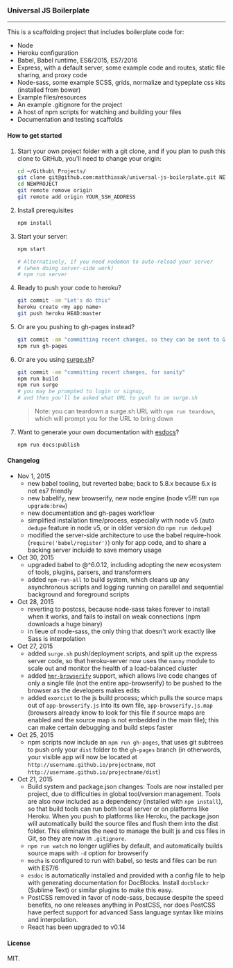 ### Universal JS Boilerplate

---

This is a scaffolding project that includes boilerplate code for:

- Node
- Heroku configuration
- Babel, Babel runtime, ES6/2015, ES7/2016
- Express, with a default server, some example code and routes, static file sharing, and proxy code
- Node-sass, some example SCSS, grids, normalize and typeplate css kits (installed from bower)
- Example files/resources
- An example .gitignore for the project
- A host of npm scripts for watching and building your files
- Documentation and testing scaffolds

#### How to get started

1. Start your own project folder with a git clone, and if you plan to push this clone to GitHub, you'll need to change your origin:

    ```sh
    cd ~/Github\ Projects/
    git clone git@github.com:matthiasak/universal-js-boilerplate.git NEWPROJECT
    cd NEWPROJECT
    git remote remove origin
    git remote add origin YOUR_SSH_ADDRESS
    ```

2. Install prerequisites

    ```sh
    npm install
    ```

3. Start your server:

    ```sh
    npm start

    # Alternatively, if you need nodemon to auto-reload your server
    # (when doing server-side work)
    # npm run server
    ```

4. Ready to push your code to heroku?

    ```sh
    git commit -am "Let's do this"
    heroku create <my app name>
    git push heroku HEAD:master
    ```

5. Or are you pushing to gh-pages instead?

    ```sh
    git commit -am "committing recent changes, so they can be sent to GitHub"
    npm run gh-pages
    ```

6. Or are you using [surge.sh](http://surge.sh)?

    ```sh
    git commit -am "committing recent changes, for sanity"
    npm run build
    npm run surge
    # you may be prompted to login or signup,
    # and then you'll be asked what URL to push to on surge.sh
    ```

    > Note: you can teardown a surge.sh URL with `npm run teardown`, which will prompt you for the URL to bring down

7. Want to generate your own documentation with [esdocs](https://github.com/esdoc/esdoc)?

    ```sh
    npm run docs:publish
    ```

#### Changelog

- Nov 1, 2015
    - new babel tooling, but reverted babe; back to 5.8.x because 6.x is not es7 friendly
    - new babelify, new browserify, new node engine (node v5!!! run `npm upgrade:brew`)
    - new documentation and gh-pages workflow
    - simplified installation time/process, especially with node v5 (auto `dedupe` feature in node v5, or in older version do `npm run dedupe`)
    - modified the server-side architecture to use the babel require-hook (`require('babel/register')`) only for app code, and to share a backing server incluide to save memory usage
- Oct 30, 2015
    - upgraded babel to @^6.0.12, including adopting the new ecosystem of tools, plugins, parsers, and transformers
    - added `npm-run-all` to build system, which cleans up any asynchronous scripts and logging running on parallel and sequential background and foreground scripts
- Oct 28, 2015
    - reverting to postcss, because node-sass takes forever to install when it works, and fails to install on weak connections (npm downloads a huge binary)
    - in lieue of node-sass, the only thing that doesn't work exactly like Sass is interpolation
- Oct 27, 2015
    - added `surge.sh` push/deployment scripts, and split up the express server code, so that heroku-server now uses the `nanny` module to scale out and monitor the health of a load-balanced cluster
    - added [`hmr-browserify`](https://github.com/substack/browserify-handbook#browserify-hmr) support, which allows live code changes of only a single file (not the entire app-browserify) to be pushed to the browser as the developers makes edits
    - added `exorcist` to the js build process; which pulls the source maps out of `app-browserify.js` into its own file, `app-browserify.js.map` (browsers already know to look for this file if source maps are enabled and the source map is not embedded in the main file); this can make certain debugging and build steps faster
- Oct 25, 2015
    - npm scripts now include an `npm run gh-pages`, that uses git subtrees to push only your `dist` folder to the `gh-pages` branch (in otherwords, your visible app will now be located at `http://username.github.io/projectname`, not `http://username.github.io/projectname/dist`)
- Oct 21, 2015
    - Build system and package.json changes: Tools are now installed per project, due to difficulties in global tool/version management. Tools are also now included as a dependency (installed with `npm install`), so that build tools can run both local server or on platforms like Heroku. When you push to platforms like Heroku, the package.json will automatically build the source files and flush them into the dist folder. This eliminates the need to manage the built js and css files in Git, so they are now in `.gitignore`.
    - `npm run watch` no longer uglifies by default, and automatically builds source maps with `-d` option for browserify
    - `mocha` is configured to run with babel, so tests and files can be run with ES7/6
    - `esdoc` is automatically installed and provided with a config file to help with generating documentation for DocBlocks. Install `docblockr` (Sublime Text) or similar plugins to make this easy.
    - PostCSS removed in favor of node-sass, because despite the speed benefits, no one releases anything in PostCSS, nor does PostCSS have perfect support for advanced Sass language syntax like mixins and interpolation.
    - React has been upgraded to v0.14

#### License

MIT.
